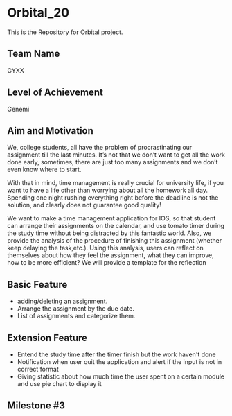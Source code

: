 # Orbital_20

This is the Repository for Orbital project.

## Team Name
GYXX

## Level of Achievement
Genemi

## Aim and Motivation
We, college students, all have the problem of procrastinating our assignment till the last minutes. It’s not that we don’t want to get all the work done early, sometimes, there are just too many assignments and we don’t even know where to start.
                    
With that in mind, time management is really crucial for university life, if you want to have a life other than worrying about all the homework all day. Spending one night rushing everything right before the deadline is not the solution, and clearly does not guarantee good quality! 

We want to make a time management application for IOS, so that student can arrange their assignments on the calendar, and use tomato timer during the study time without being distracted by this fantastic world. Also, we provide the analysis of the procedure of finishing this assignment (whether keep delaying the task,etc.). Using this analysis, users can reflect on themselves about how they feel the assignment, what they can improve, how to be more efficient? We will provide a template for the reflection

## Basic Feature
- adding/deleting an assignment.
- Arrange the assignment by the due date.
- List of assignments and categorize them.

## Extension Feature
- Entend the study time after the timer finish but the work haven't done
- Notification when user quit the application and alert if the input is not in correct format
- Giving statistic about how much time the user spent on a certain module and use pie chart to display it

## Milestone #3
